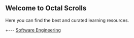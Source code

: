 ## Welcome to Octal Scrolls

Here you can find the best and curated learning resources.

 +--- [Software Engineering](Resources/Software-Engineering/index.md)   <br/>


